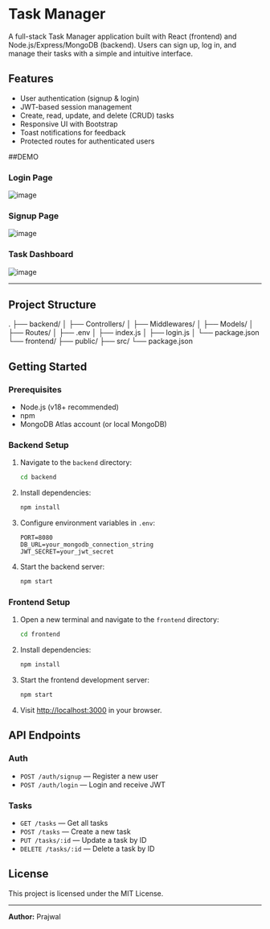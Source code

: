 # Task Manager

A full-stack Task Manager application built with React (frontend) and Node.js/Express/MongoDB (backend). Users can sign up, log in, and manage their tasks with a simple and intuitive interface.

## Features

- User authentication (signup & login)
- JWT-based session management
- Create, read, update, and delete (CRUD) tasks
- Responsive UI with Bootstrap
- Toast notifications for feedback
- Protected routes for authenticated users


##DEMO

### Login Page

![image](https://github.com/user-attachments/assets/be51a2a8-6553-48bb-b650-014290b161e0)


### Signup Page

![image](https://github.com/user-attachments/assets/5974b874-9882-46d1-8550-427eb9406a61)


### Task Dashboard

![image](https://github.com/user-attachments/assets/1b1568b5-46f5-467b-9df0-e605e3586d84)

---

## Project Structure
. ├── backend/ 
│ ├── Controllers/
│ ├── Middlewares/ 
│ ├── Models/ 
│ ├── Routes/ 
│ ├── .env 
│ ├── index.js 
│ ├── login.js 
│ └── package.json 
└── frontend/ 
   ├── public/
   ├── src/ 
   └── package.json

## Getting Started

### Prerequisites

- Node.js (v18+ recommended)
- npm
- MongoDB Atlas account (or local MongoDB)

### Backend Setup

1. Navigate to the `backend` directory:
    ```sh
    cd backend
    ```

2. Install dependencies:
    ```sh
    npm install
    ```

3. Configure environment variables in `.env`:
    ```
    PORT=8080
    DB_URL=your_mongodb_connection_string
    JWT_SECRET=your_jwt_secret
    ```

4. Start the backend server:
    ```sh
    npm start
    ```

### Frontend Setup

1. Open a new terminal and navigate to the `frontend` directory:
    ```sh
    cd frontend
    ```

2. Install dependencies:
    ```sh
    npm install
    ```

3. Start the frontend development server:
    ```sh
    npm start
    ```

4. Visit [http://localhost:3000](http://localhost:3000) in your browser.

## API Endpoints

### Auth

- `POST /auth/signup` — Register a new user
- `POST /auth/login` — Login and receive JWT

### Tasks

- `GET /tasks` — Get all tasks
- `POST /tasks` — Create a new task
- `PUT /tasks/:id` — Update a task by ID
- `DELETE /tasks/:id` — Delete a task by ID



## License

This project is licensed under the MIT License.

---

**Author:** Prajwal
